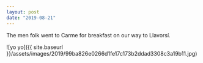 ```yaml
---
layout: post
date: "2019-08-21"
---
```


The men folk went to Carme for breakfast on our way to Llavorsí.

![yo yo]({{ site.baseurl }}/assets/images/2019/99ba826e0266d1fe17c173b2ddad3308c3a19b11.jpg)

